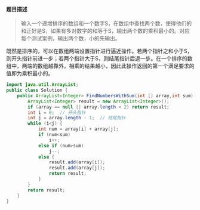 #### **题目描述**

> 输入一个递增排序的数组和一个数字S，在数组中查找两个数，使得他们的和正好是S，如果有多对数字的和等于S，输出两个数的乘积最小的。对应每个测试案例，输出两个数，小的先输出。

既然是排序的，可以在数组两端设置指针进行逼近操作。若两个指针之和小于S，则开头指针前进一步；若两个指针大于S，则结尾指针后退一步。在一个排序的数组中，两端的数组越靠外，相乘的结果越小，因此此操作返回的第一个满足要求的值即为乘积最小的。

```java
import java.util.ArrayList;
public class Solution {
    public ArrayList<Integer> FindNumbersWithSum(int [] array,int sum) {
        ArrayList<Integer> result = new ArrayList<Integer>();
        if (array == null || array.length < 2) return result;
        int i = 0;  // 开头指针
        int j = array.length - 1;  // 结尾指针
        while (i<j) {
            int num = array[i] + array[j];
            if (num<sum)
                i++;
            else if (num>sum)
                j--;
            else {
                result.add(array[i]);
                result.add(array[j]);
                return result;
            }
        }
        return result;
    }
}
```

